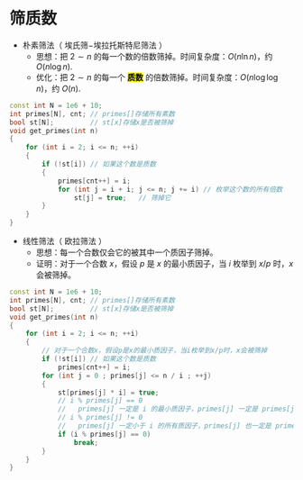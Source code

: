 # 筛质数
* 朴素筛法（ 埃氏筛$-$埃拉托斯特尼筛法 ）
  * 思想：把 $2 \sim n$ 的每一个数的倍数筛掉。时间复杂度：$O(n \ln n)$，约 $O(n \log n)$.
  * 优化：把 $2 \sim n$ 的每一个 <mark>**质数**</mark> 的倍数筛掉。时间复杂度：$O(n \log \log n)$，约 $O(n)$.
```cpp
const int N = 1e6 + 10;
int primes[N], cnt;	// primes[]存储所有素数
bool st[N];			// st[x]存储x是否被筛掉
void get_primes(int n)
{
	for (int i = 2; i <= n; ++i)
	{
		if (!st[i])	// 如果这个数是质数
		{
			primes[cnt++] = i;
			for (int j = i + i; j <= n; j += i)	// 枚举这个数的所有倍数
				st[j] = true;	// 筛掉它
		}
	}
}
```
* 线性筛法（ 欧拉筛法 ）
  * 思想：每一个合数仅会它的被其中一个质因子筛掉。
  * 证明：对于一个合数 $x$，假设 $p$ 是 $x$ 的最小质因子，当 $i$ 枚举到 $x/p$ 时，$x$ 会被筛掉。
```cpp
const int N = 1e6 + 10;
int primes[N], cnt;	// primes[]存储所有素数
bool st[N];			// st[x]存储x是否被筛掉
void get_primes(int n)
{
	for (int i = 2; i <= n; ++i)
	{
		// 对于一个合数x，假设p是x的最小质因子，当i枚举到x/p时，x会被筛掉
		if (!st[i])	// 如果这个数是质数
			primes[cnt++] = i;
		for (int j = 0 ; primes[j] <= n / i ; ++j)
		{
			st[primes[j] * i] = true;
			// i % primes[j] == 0
			//   primes[j] 一定是 i 的最小质因子，primes[j] 一定是 primes[j]*i 的最小质因子
			// i % primes[j] != 0
			//   primes[j] 一定小于 i 的所有质因子，primes[j] 也一定是 primes[j]*i 的最小质因子
			if (i % primes[j] == 0)
				break;
		}
	}
}
```